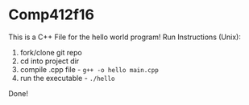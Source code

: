 # Comp412f16
This is a C++ File for the hello world program! 
Run Instructions (Unix): 
1. fork/clone git repo 
2. cd into project dir 
3. compile .cpp file -  `g++ -o hello main.cpp `
4. run the executable - `./hello `

Done! 
